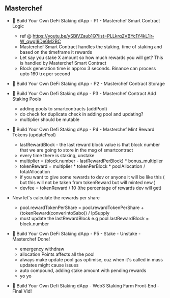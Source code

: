 ## Masterchef

- 🤑 Build Your Own DeFi Staking dApp - P1 - Masterchef Smart Contract Logic
    - ref @ https://youtu.be/ySBiVZaub1Q?list=PLLkrq2VBYc1Y4kL1lr-W_qwgI8De6M2BC
    - Masterchef Smart Contract handles the staking, time of staking and based on the timeframe it rewards
    - Let say you stake X amount so how much rewards you will get? This is handled by Masterchef Smart Contract
    - Block generation time is approx 3 seconds. Binance can process upto 160 trx per second
- 🤑 Build Your Own DeFi Staking dApp - P2 - Masterchef Contract Storage
- 🤑 Build Your Own Defi Staking dApp - P3 - Masterchef Contract Add Staking Pools
    - adding pools to smartcontracts (addPool)
    - do check for duplicate check in adding pool and updating?
    - multiplier should be mutable
- 🤑 Build Your Own Defi Staking dApp - P4 - Masterchef Mint Reward Tokens (updatePool)
    - lastRewardBlock - the last reward block value is that block number that we are going to store in the msg of smartcontract
    - every time there is staking, unstake 
    - multiplier = (block.number - lastRewardPerBlock) * bonus_multiplier
    - tokenReward = multiplier * tokenPerBlock * poolAllocation / totalAllocation
    - if you want to give some rewards to dev or anyone it will be like this ( but this will not be taken from tokenReward but will minted new )
    - devfee = tokenReward / 10 (the percentage of rewards dev will get)
    
- Now let's calculate the rewards per share
    - pool.rewardTokenPerShare = pool.rewardTokenPerShare + (tokenReward(converIntoSabo)) / lpSupply
    - must update the lastRewardBlock e.g pool.lastRewardBlock = block.number

- 🤑 Build Your Own DeFi Staking dApp - P5 - Stake - Unstake - Masterchef Done!
    - emergency withdraw
    - allocation Points affects all the pool
    - always make update pool gas optimise, cuz when it's called in mass updates might cause issues
    - auto compound, adding stake amount with pending rewards
    - yo yo
- 🤑 Build Your Own Defi Staking dApp - Web3 Staking Farm Front-End - Final Vid!



    

